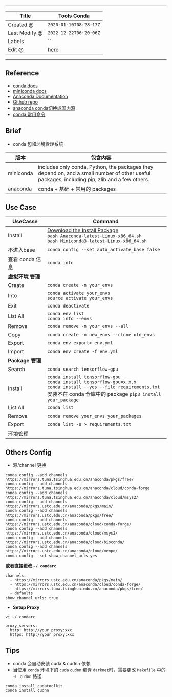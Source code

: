 -----

| Title         | Tools Conda                                         |
| ------------- | --------------------------------------------------- |
| Created @     | `2020-01-10T08:28:17Z`                              |
| Last Modify @ | `2022-12-22T06:20:06Z`                              |
| Labels        | \`\`                                                |
| Edit @        | [here](https://github.com/junxnone/xwiki/issues/73) |

-----

## Reference

  - [conda
    docs](https://docs.conda.io/projects/conda/en/latest/index.html#)
  - [miniconda docs](https://docs.conda.io/en/latest/miniconda.html)
  - [Anaconda Documentation](https://docs.anaconda.com/)
  - [Github repo](https://github.com/conda)
  - [anaconda
    conda切换成国内源](https://blog.csdn.net/qq_24056913/article/details/88068362)
  - [conda
    常用命令](https://docs.conda.io/projects/conda/en/latest/commands.html#conda-general-commands)

## Brief

  - conda 包和环境管理系统

| 版本        | 包含内容                                                                                                                                         |
| --------- | -------------------------------------------------------------------------------------------------------------------------------------------- |
| miniconda | includes only conda, Python, the packages they depend on, and a small number of other useful packages, including pip, zlib and a few others. |
| anaconda  | conda + 基础 + 常用的 packages                                                                                                                    |

## Use Case

| UseCasse       | Command                                                                                                                                                                                |
| -------------- | -------------------------------------------------------------------------------------------------------------------------------------------------------------------------------------- |
| Install        | [Download the Install Package](https://docs.conda.io/en/latest/miniconda.html#linux-installers)<br>`bash Anaconda-latest-Linux-x86_64.sh` <br>`bash Miniconda3-latest-Linux-x86_64.sh` |
| 不进入base        | `conda config --set auto_activate_base false`                                                                                                                                          |
| 查看 conda 信息    | `conda info`                                                                                                                                                                           |
| **虚拟环境 管理**    |                                                                                                                                                                                        |
| Create         | `conda create -n your_envs`                                                                                                                                                            |
| Into           | `conda activate your_envs`<br>`source activate your_envs`                                                                                                                              |
| Exit           | `conda deactivate`                                                                                                                                                                     |
| List All       | `conda env list`<br>`conda info --envs`                                                                                                                                                |
| Remove         | `conda remove -n your_envs --all`                                                                                                                                                      |
| Copy           | `conda create -n new_envs --clone old_envs`                                                                                                                                            |
| Export         | `conda env export> env.yml`                                                                                                                                                            |
| Import         | `conda env create -f env.yml`                                                                                                                                                          |
| **Package 管理** |                                                                                                                                                                                        |
| Search         | `conda search tensorflow-gpu`                                                                                                                                                          |
| Install        | `conda install tensorflow-gpu`<br>`conda install tensorflow-gpu=x.x.x`<br>`conda install --yes --file requirements.txt` <br>安装不在 conda 仓库中的 package `pip3 install your_package`        |
| List All       | `conda list`                                                                                                                                                                           |
| Remove         | `conda remove your_envs your_packages`                                                                                                                                                 |
| Export         | `conda list -e > requirements.txt`                                                                                                                                                     |
| 环境管理           |                                                                                                                                                                                        |

## Others Config

  - 源/channel 更换

<!-- end list -->

    conda config --add channels https://mirrors.tuna.tsinghua.edu.cn/anaconda/pkgs/free/
    conda config --add channels https://mirrors.tuna.tsinghua.edu.cn/anaconda/cloud/conda-forge 
    conda config --add channels https://mirrors.tuna.tsinghua.edu.cn/anaconda/cloud/msys2/
    conda config --add channels https://mirrors.ustc.edu.cn/anaconda/pkgs/main/
    conda config --add channels https://mirrors.ustc.edu.cn/anaconda/pkgs/free/
    conda config --add channels https://mirrors.ustc.edu.cn/anaconda/cloud/conda-forge/
    conda config --add channels https://mirrors.ustc.edu.cn/anaconda/cloud/msys2/
    conda config --add channels https://mirrors.ustc.edu.cn/anaconda/cloud/bioconda/
    conda config --add channels https://mirrors.ustc.edu.cn/anaconda/cloud/menpo/
    conda config --set show_channel_urls yes

**或者直接更改 `~/.condarc`**

    channels:
      - https://mirrors.ustc.edu.cn/anaconda/pkgs/main/
      - https://mirrors.ustc.edu.cn/anaconda/cloud/conda-forge/
      - https://mirrors.tuna.tsinghua.edu.cn/anaconda/pkgs/free/
      - defaults
    show_channel_urls: true

  - **Setup Proxy**

<!-- end list -->

    vi ~/.condarc

    proxy_servers:
      http: http://your_proxy:xxx
      https: http://your_proxy:xxx

## Tips

  - conda 会自动安装 cuda & cudnn 依赖
  - 当使用 `conda` 环境下的 `cuda` `cudnn` 编译 `darknet`时，需要更改 `Makefile` 中的 `-L
    cudnn` 路径

<!-- end list -->

    conda install cudatoolkit
    conda install cudnn
